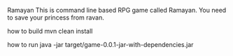 Ramayan
This is command line based RPG game called Ramayan. You need to save your princess from ravan.

how to build
mvn clean install

how to run
java -jar target/game-0.0.1-jar-with-dependencies.jar
